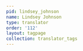 ```yaml
---
pid: lindsey_johnson
name: Lindsey Johnson
type: translator
order: '112'
layout: tagpage
collection: translator_tags
---
```

